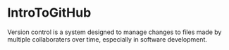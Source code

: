 # IntroToGitHub
Version control is a system designed to manage changes to files made by multiple collaboraters over time, especially in software development. 
